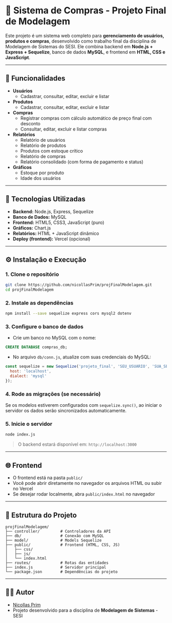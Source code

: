 # 🛒 Sistema de Compras - Projeto Final de Modelagem

Este projeto é um sistema web completo para **gerenciamento de usuários, produtos e compras**, desenvolvido como trabalho final da disciplina de Modelagem de Sistemas do SESI. Ele combina backend em **Node.js + Express + Sequelize**, banco de dados **MySQL**, e frontend em **HTML, CSS e JavaScript**.

---

## 🚀 Funcionalidades

- **Usuários**
  - Cadastrar, consultar, editar, excluir e listar
- **Produtos**
  - Cadastrar, consultar, editar, excluir e listar
- **Compras**
  - Registrar compras com cálculo automático de preço final com desconto
  - Consultar, editar, excluir e listar compras
- **Relatórios**
  - Relatório de usuários
  - Relatório de produtos
  - Produtos com estoque crítico
  - Relatório de compras
  - Relatório consolidado (com forma de pagamento e status)
- **Gráficos**
  - Estoque por produto
  - Idade dos usuários

---

## 🧰 Tecnologias Utilizadas

- **Backend:** Node.js, Express, Sequelize
- **Banco de Dados:** MySQL
- **Frontend:** HTML5, CSS3, JavaScript (puro)
- **Gráficos:** Chart.js
- **Relatórios:** HTML + JavaScript dinâmico
- **Deploy (frontend):** Vercel (opcional)

---

## ⚙️ Instalação e Execução

### 1. Clone o repositório

```bash
git clone https://github.com/nicollasPrim/projFinalModelagem.git
cd projFinalModelagem
```

### 2. Instale as dependências

```bash
npm install --save sequelize express cors mysql2 dotenv
```

### 3. Configure o banco de dados

- Crie um banco no MySQL com o nome:

```sql
CREATE DATABASE compras_db;
```

- No arquivo `db/conn.js`, atualize com suas credenciais do MySQL:

```javascript
const sequelize = new Sequelize('projeto_final', 'SEU_USUARIO', 'SUA_SENHA', {
  host: 'localhost',
  dialect: 'mysql'
});
```

### 4. Rode as migrações (se necessário)

Se os modelos estiverem configurados com `sequelize.sync()`, ao iniciar o servidor os dados serão sincronizados automaticamente.

### 5. Inicie o servidor

```bash
node index.js
```

> O backend estará disponível em: `http://localhost:3000`

---

## 🌐 Frontend

- O frontend está na pasta `public/`
- Você pode abrir diretamente no navegador os arquivos HTML ou subir no Vercel
- Se desejar rodar localmente, abra `public/index.html` no navegador

---

## 📁 Estrutura do Projeto

```
projFinalModelagem/
├── controller/         # Controladores da API
├── db/                 # Conexão com MySQL
├── model/              # Models Sequelize
├── public/             # Frontend (HTML, CSS, JS)
│   ├── css/
│   ├── js/
│   └── index.html
├── routes/             # Rotas das entidades
├── index.js            # Servidor principal
└── package.json        # Dependências do projeto
```

---


## 👨‍💻 Autor

- [Nicollas Prim](https://github.com/nicollasPrim)
- Projeto desenvolvido para a disciplina de **Modelagem de Sistemas** - SESI
